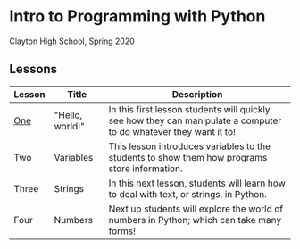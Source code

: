 # Intro to Programming with Python
Clayton High School, Spring 2020
## Lessons

Lesson | Title | Description
-------|-------|------------
[One](one/) | "Hello, world!" | In this first lesson students will quickly see how they can manipulate a computer to do whatever they want it to!
Two | Variables | This lesson introduces variables to the students to show them how programs store information.
Three | Strings | In this next lesson, students will learn how to deal with text, or strings, in Python.
Four | Numbers | Next up students will explore the world of numbers in Python; which can take many forms!
